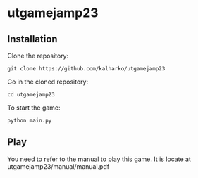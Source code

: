 # utgamejamp23


## Installation

Clone the repository:
```
git clone https://github.com/kalharko/utgamejamp23
```

Go in the cloned repository:
```
cd utgamejamp23
```

To start the game:
```
python main.py
```

## Play
You need to refer to the manual to play this game.
It is locate at utgamejamp23/manual/manual.pdf
